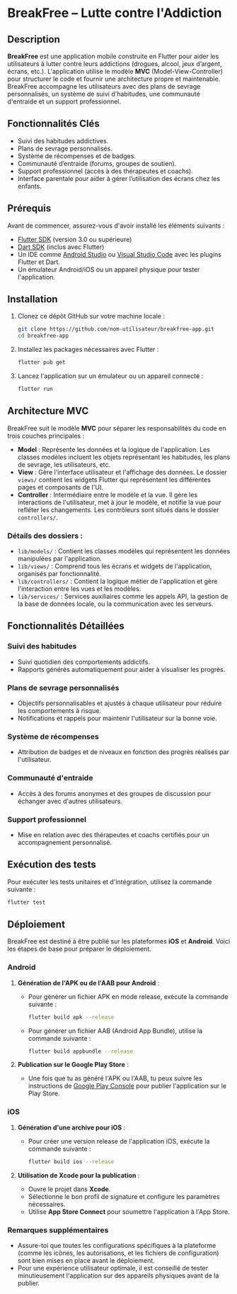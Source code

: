 # BreakFree – Lutte contre l'Addiction

## Description
**BreakFree** est une application mobile construite en Flutter pour aider les utilisateurs à lutter contre leurs addictions (drogues, alcool, jeux d’argent, écrans, etc.). L'application utilise le modèle **MVC** (Model-View-Controller) pour structurer le code et fournir une architecture propre et maintenable. BreakFree accompagne les utilisateurs avec des plans de sevrage personnalisés, un système de suivi d'habitudes, une communauté d'entraide et un support professionnel.

## Fonctionnalités Clés
- Suivi des habitudes addictives.
- Plans de sevrage personnalisés.
- Système de récompenses et de badges.
- Communauté d’entraide (forums, groupes de soutien).
- Support professionnel (accès à des thérapeutes et coachs).
- Interface parentale pour aider à gérer l’utilisation des écrans chez les enfants.

## Prérequis
Avant de commencer, assurez-vous d'avoir installé les éléments suivants :
- [Flutter SDK](https://flutter.dev/docs/get-started/install) (version 3.0 ou supérieure)
- [Dart SDK](https://dart.dev/get-dart) (inclus avec Flutter)
- Un IDE comme [Android Studio](https://developer.android.com/studio) ou [Visual Studio Code](https://code.visualstudio.com/Download) avec les plugins Flutter et Dart.
- Un émulateur Android/iOS ou un appareil physique pour tester l'application.

## Installation
1. Clonez ce dépôt GitHub sur votre machine locale :

    ```bash
    git clone https://github.com/nom-utilisateur/breakfree-app.git
    cd breakfree-app
    ```

2. Installez les packages nécessaires avec Flutter :

    ```bash
    flutter pub get
    ```

3. Lancez l'application sur un émulateur ou un appareil connecté :

    ```bash
    flutter run
    ```

## Architecture MVC
BreakFree suit le modèle **MVC** pour séparer les responsabilités du code en trois couches principales :
- **Model** : Représente les données et la logique de l'application. Les classes modèles incluent les objets représentant les habitudes, les plans de sevrage, les utilisateurs, etc.
- **View** : Gère l'interface utilisateur et l'affichage des données. Le dossier `views/` contient les widgets Flutter qui représentent les différentes pages et composants de l'UI.
- **Controller** : Intermédiaire entre le modèle et la vue. Il gère les interactions de l'utilisateur, met à jour le modèle, et notifie la vue pour refléter les changements. Les contrôleurs sont situés dans le dossier `controllers/`.

### Détails des dossiers :
- `lib/models/` : Contient les classes modèles qui représentent les données manipulées par l'application.
- `lib/views/` : Comprend tous les écrans et widgets de l'application, organisés par fonctionnalité.
- `lib/controllers/` : Contient la logique métier de l'application et gère l'interaction entre les vues et les modèles.
- `lib/services/` : Services auxiliaires comme les appels API, la gestion de la base de données locale, ou la communication avec les serveurs.

## Fonctionnalités Détaillées

### Suivi des habitudes
- Suivi quotidien des comportements addictifs.
- Rapports générés automatiquement pour aider à visualiser les progrès.
  
### Plans de sevrage personnalisés
- Objectifs personnalisables et ajustés à chaque utilisateur pour réduire les comportements à risque.
- Notifications et rappels pour maintenir l'utilisateur sur la bonne voie.

### Système de récompenses
- Attribution de badges et de niveaux en fonction des progrès réalisés par l'utilisateur.

### Communauté d'entraide
- Accès à des forums anonymes et des groupes de discussion pour échanger avec d'autres utilisateurs.

### Support professionnel
- Mise en relation avec des thérapeutes et coachs certifiés pour un accompagnement personnalisé.

## Exécution des tests
Pour exécuter les tests unitaires et d'intégration, utilisez la commande suivante :

```bash
flutter test
```

## Déploiement

BreakFree est destiné à être publié sur les plateformes **iOS** et **Android**. Voici les étapes de base pour préparer le déploiement.

### Android
1. **Génération de l'APK ou de l'AAB pour Android** :
   - Pour générer un fichier APK en mode release, exécute la commande suivante :
     ```bash
     flutter build apk --release
     ```
   - Pour générer un fichier AAB (Android App Bundle), utilise la commande suivante :
     ```bash
     flutter build appbundle --release
     ```

2. **Publication sur le Google Play Store** :
   - Une fois que tu as généré l'APK ou l'AAB, tu peux suivre les instructions de [Google Play Console](https://play.google.com/console) pour publier l'application sur le Play Store.

### iOS
1. **Génération d'une archive pour iOS** :
   - Pour créer une version release de l'application iOS, exécute la commande suivante :
     ```bash
     flutter build ios --release
     ```

2. **Utilisation de Xcode pour la publication** :
   - Ouvre le projet dans **Xcode**.
   - Sélectionne le bon profil de signature et configure les paramètres nécessaires.
   - Utilise **App Store Connect** pour soumettre l'application à l'App Store.

### Remarques supplémentaires
- Assure-toi que toutes les configurations spécifiques à la plateforme (comme les icônes, les autorisations, et les fichiers de configuration) sont bien mises en place avant le déploiement.
- Pour une expérience utilisateur optimale, il est conseillé de tester minutieusement l'application sur des appareils physiques avant de la publier.
